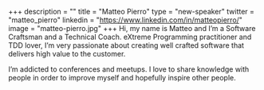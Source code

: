+++
description = ""
title = "Matteo Pierro"
type = "new-speaker"
twitter = "matteo_pierro"
linkedin = "https://www.linkedin.com/in/matteopierro/"
image = "matteo-pierro.jpg"
+++
Hi, my name is Matteo and I’m a Software Craftsman and a Technical Coach.
eXtreme Programming practitioner and TDD lover, I’m very passionate about creating well crafted software that delivers high value to the customer.

I’m addicted to conferences and meetups. I love to share knowledge with people in order to improve myself and hopefully inspire other people.